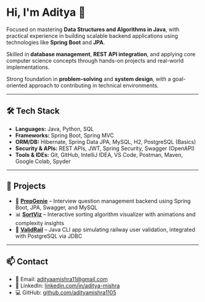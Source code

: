 # Hi, I'm Aditya 👋

Focused on mastering **Data Structures and Algorithms in Java**, with practical experience in building scalable backend applications using technologies like **Spring Boot** and **JPA**.

Skilled in **database management**, **REST API integration**, and applying core computer science concepts through hands-on projects and real-world implementations.

Strong foundation in **problem-solving** and **system design**, with a goal-oriented approach to contributing in technical environments.

---

## 🛠️ Tech Stack

- **Languages:** Java, Python, SQL  
- **Frameworks:** Spring Boot, Spring MVC  
- **ORM/DB:** Hibernate, Spring Data JPA, MySQL, H2, PostgreSQL (Basics)  
- **Security & APIs:** REST APIs, JWT, Spring Security, Swagger (OpenAPI)  
- **Tools & IDEs:** Git, GitHub, IntelliJ IDEA, VS Code, Postman, Maven, Google Colab, Spyder  

---

## 📂 Projects

- 🔧 **[PrepGenie](https://github.com/adityamishra1105/PrepGenie)** – Interview question management backend using Spring Boot, JPA, Swagger, and MySQL  
- 📊 **[SortViz](https://algovizsort.netlify.app/)** – Interactive sorting algorithm visualizer with animations and complexity insights  
- 🚉 **[ValidRail](https://github.com/adityamishra1105/ValidRail-CLI)** – Java CLI app simulating railway user validation, integrated with PostgreSQL via JDBC  

---

## 📫 Contact

- 📧 Email: [adityaamishra11@gmail.com](mailto:adityaamishra11@gmail.com)  
- 💼 LinkedIn: [linkedin.com/in/aditya-mishra](https://www.linkedin.com/in/aditya-mishra-370393257/)  
- 💻 GitHub: [github.com/adityamishra1105](https://github.com/adityamishra1105)
